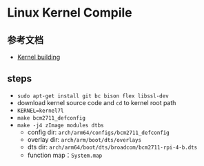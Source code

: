 # Linux Kernel Compile

## 参考文档

* [Kernel building](https://www.raspberrypi.org/documentation/linux/kernel/building.md)

## steps

* `sudo apt-get install git bc bison flex libssl-dev`
* download kernel source code and `cd` to kernel root path
* `KERNEL=kernel7l`
* `make bcm2711_defconfig`
* `make -j4 zImage modules dtbs`
  * config dir: `arch/arm64/configs/bcm2711_defconfig`
  * overlay dir: `arch/arm/boot/dts/overlays`
  * dts dir: `arch/arm64/boot/dts/broadcom/bcm2711-rpi-4-b.dts`
  * function map：`System.map`
